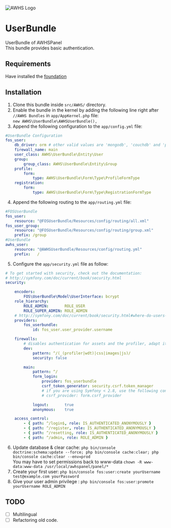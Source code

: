 ![AWHS Logo](https://nicolasmeloni.ovh/images/awhspanel.png)

# UserBundle
UserBundle of AWHSPanel  
This bundle provides basic authentication.

## Requirements
Have installed the [foundation](https://github.com/TheGrimmChester/AWHSPanel/blob/master/README.md)

## Installation
1. Clone this bundle inside `src/AWHS/` directory.
2. Enable the bundle in the kernel by adding the following line right after `//AWHS Bundles` in `app/AppKernel.php` file:  
`new AWHS\UserBundle\AWHSUserBundle(),`
3. Append the following configuration to the `app/config.yml` file:  
```yaml
#UserBundle Configuration
fos_user:
    db_driver: orm # other valid values are 'mongodb', 'couchdb' and 'propel'
    firewall_name: main
    user_class: AWHS\UserBundle\Entity\User
    group:
        group_class: AWHS\UserBundle\Entity\Group
    profile:
        form:
            type: AWHS\UserBundle\Form\Type\ProfileFormType
    registration:
        form:
            type: AWHS\UserBundle\Form\Type\RegistrationFormType

```
4. Append the following routing to the `app/routing.yml` file:  
```yaml
#FOSUserBundle
fos_user:
    resource: "@FOSUserBundle/Resources/config/routing/all.xml"
fos_user_group:
    resource: "@FOSUserBundle/Resources/config/routing/group.xml"
    prefix: /group
#UserBundle
awhs_user:
    resource: "@AWHSUserBundle/Resources/config/routing.yml"
    prefix:   /
```

5. Configure the `app/security.yml` file as follow:  
```yaml
# To get started with security, check out the documentation:
# http://symfony.com/doc/current/book/security.html
security:

    encoders:
        FOS\UserBundle\Model\UserInterface: bcrypt
    role_hierarchy:
        ROLE_ADMIN:       ROLE_USER
        ROLE_SUPER_ADMIN: ROLE_ADMIN
    # http://symfony.com/doc/current/book/security.html#where-do-users-come-from-user-providers
    providers:
        fos_userbundle:
            id: fos_user.user_provider.username

    firewalls:
        # disables authentication for assets and the profiler, adapt it according to your needs
        dev:
            pattern: ^/(_(profiler|wdt)|css|images|js)/
            security: false

        main:
            pattern: ^/
            form_login:
                provider: fos_userbundle
                csrf_token_generator: security.csrf.token_manager
                # if you are using Symfony < 2.8, use the following config instead:
                # csrf_provider: form.csrf_provider

            logout:       true
            anonymous:    true

    access_control:
        - { path: ^/login$, role: IS_AUTHENTICATED_ANONYMOUSLY }
        - { path: ^/register, role: IS_AUTHENTICATED_ANONYMOUSLY }
        - { path: ^/resetting, role: IS_AUTHENTICATED_ANONYMOUSLY }
        - { path: ^/admin, role: ROLE_ADMIN }
```
6. Update database & clear cache: `php bin/console doctrine:schema:update --force; php bin/console cache:clear; php bin/console cache:clear --env=prod`  
You may have to set permissions back to www-data `chown -R www-data:www-data /usr/local/awhspanel/panel/*`
7. Create your first user: `php bin/console fos:user:create yourUsername test@example.com yourPassword`
8. Give your user admin privilege : `php bin/console fos:user:promote yourUsername ROLE_ADMIN`

## TODO
- [ ] Multilingual
- [ ] Refactoring old code.
